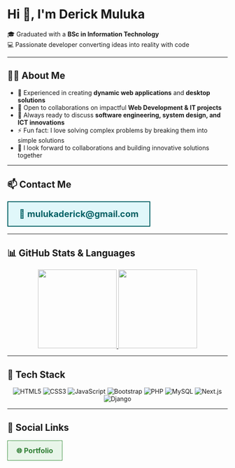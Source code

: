 # Hi 👋, I'm Derick Muluka  

🎓 Graduated with a **BSc in Information Technology**  
💻 Passionate developer converting ideas into reality with code  

---

## 👨‍💻 About Me  
- 🔭 Experienced in creating **dynamic web applications** and **desktop solutions**  
- 👯 Open to collaborations on impactful **Web Development & IT projects**  
- 💬 Always ready to discuss **software engineering, system design, and ICT innovations**  
- ⚡ Fun fact: I love solving complex problems by breaking them into simple solutions  
- 🤝 I look forward to collaborations and building innovative solutions together  

---

## 📫 Contact Me  

<div align="center">
  <table>
    <tr>
      <td align="center" bgcolor="#e0f7fa" style="border-radius:12px; padding:15px 25px; border:2px solid #006064;">
        <b><span style="font-size:20px; color:#006064;">📧 mulukaderick@gmail.com</span></b>
      </td>
    </tr>
  </table>
</div>  

---

## 📊 GitHub Stats & Languages  

<div align="center">  

<a href="https://github.com/DerickMuluka">  
  <img height="180em" src="https://github-readme-stats.vercel.app/api?username=DerickMuluka&show_icons=true&include_all_commits=true&count_private=true&hide=contribs&theme=radical" />  
</a>  

<a href="https://github.com/DerickMuluka">  
  <img height="180em" src="https://github-readme-stats.vercel.app/api/top-langs/?username=DerickMuluka&layout=compact&langs_count=10&theme=radical" />  
</a>  

</div>  

---

## 🚀 Tech Stack  

<div align="center">

![HTML5](https://img.shields.io/badge/HTML5-E34F26?style=for-the-badge&logo=html5&logoColor=white)
![CSS3](https://img.shields.io/badge/CSS3-1572B6?style=for-the-badge&logo=css3&logoColor=white)
![JavaScript](https://img.shields.io/badge/JavaScript-323330?style=for-the-badge&logo=javascript&logoColor=F7DF1E)
![Bootstrap](https://img.shields.io/badge/Bootstrap-563D7C?style=for-the-badge&logo=bootstrap&logoColor=white)
![PHP](https://img.shields.io/badge/PHP-777BB4?style=for-the-badge&logo=php&logoColor=white)
![MySQL](https://img.shields.io/badge/MySQL-005C84?style=for-the-badge&logo=mysql&logoColor=white)
![Next.js](https://img.shields.io/badge/Next.js-000000?style=for-the-badge&logo=nextdotjs&logoColor=white)
![Django](https://img.shields.io/badge/Django-092E20?style=for-the-badge&logo=django&logoColor=white)

</div>  

---

## 🔗 Social Links  

<div align="center">
  <table>
    <tr>
      <td align="center" bgcolor="#e8f5e9" style="border-radius:10px; padding:12px 20px; margin:5px; border:1px solid #388e3c;">
        <a href="https://derickmuluka.vercel.app" target="_blank" style="text-decoration:none; color:#2e7d32; font-weight:bold;">🌐 Portfolio</a>
      </td>
      <td align="center" bgcolor="#e3f2fd" style="border-radius:10px; padding:12px 20px; margin:5px; bor
